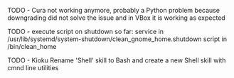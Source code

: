 TODO - Cura not working anymore, probably a Python problem because downgrading did not solve the issue and in VBox it is working as expected

TODO - execute script on shutdown 
so far:
    service in /usr/lib/systemd/system-shutdown/clean_gnome_home.shutdown
    script in /bin/clean_home


TODO - Kioku 
Rename 'Shell' skill to Bash and create a new Shell skill with cmnd line utilities
